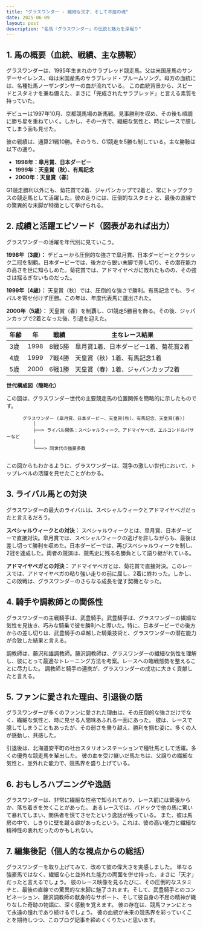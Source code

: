 ```yaml
---
title: "グラスワンダー - 繊細な天才、そして不屈の魂"
date: 2025-06-09
layout: post
description: "名馬『グラスワンダー』の伝説と魅力を深堀り"
---
```


## 1. 馬の概要（血統、戦績、主な勝鞍）

グラスワンダーは、1995年生まれのサラブレッド競走馬。父は米国産馬のサンデーサイレンス、母は米国産馬のサラブレッド・ブルームソング。母方の血統には、名種牡馬ノーザンダンサーの血が流れている。  この血統背景から、スピードとスタミナを兼ね備えた、まさに「完成されたサラブレッド」と言える素質を持っていた。

デビューは1997年10月、京都競馬場の新馬戦。見事勝利を収め、その後も順調に勝ち星を重ねていく。しかし、その一方で、繊細な気性と、時にレースで臆してしまう面も見せた。  

彼の戦績は、通算21戦10勝。そのうち、G1競走を5勝も制している。主な勝鞍は以下の通り。

* **1998年：皐月賞、日本ダービー**
* **1999年：天皇賞（秋）、有馬記念**
* **2000年：天皇賞（春）**

G1競走勝利以外にも、菊花賞で2着、ジャパンカップで2着と、常にトップクラスの競走馬として活躍した。彼の走りには、圧倒的なスタミナと、最後の直線での驚異的な末脚が特徴として挙げられる。


## 2. 成績と活躍エピソード（図表があれば出力）

グラスワンダーの活躍を年代別に見ていこう。

**1998年（3歳）：** デビューから圧倒的な強さで皐月賞、日本ダービーとクラシック二冠を制覇。日本ダービーでは、後方から鋭い末脚で差し切り、その潜在能力の高さを世に知らしめた。菊花賞では、アドマイヤベガに敗れたものの、その強さは揺るぎないものだった。

**1999年（4歳）：**  天皇賞（秋）では、圧倒的な強さで勝利。有馬記念でも、ライバルを寄せ付けず圧勝。この年は、年度代表馬に選出された。

**2000年（5歳）：** 天皇賞（春）を制覇し、G1競走5勝目を飾る。その後、ジャパンカップで2着となった後、引退を迎えた。

| 年齢 | 年 | 戦績 | 主なレース結果 |
|---|---|---|---|
| 3歳 | 1998 | 8戦5勝 | 皐月賞1着、日本ダービー1着、菊花賞2着 |
| 4歳 | 1999 | 7戦4勝 | 天皇賞（秋）1着、有馬記念1着 |
| 5歳 | 2000 | 6戦1勝 | 天皇賞（春）1着、ジャパンカップ2着 |


**世代構成図（簡略化）**

この図は、グラスワンダー世代の主要競走馬の位置関係を簡略的に示したものです。

```
      グラスワンダー (皐月賞、日本ダービー、天皇賞(秋)、有馬記念、天皇賞(春))
          │
          ├──> ライバル関係：スペシャルウィーク、アドマイヤベガ、エルコンドルパサーなど
          │
          └───> 同世代の強豪多数


```

この図からもわかるように、グラスワンダーは、競争の激しい世代において、トップレベルの活躍を見せたことがわかる。


## 3. ライバル馬との対決

グラスワンダーの最大のライバルは、スペシャルウィークとアドマイヤベガだったと言えるだろう。

**スペシャルウィークとの対決：**  スペシャルウィークとは、皐月賞、日本ダービーで直接対決。皐月賞では、スペシャルウィークの逃げを許しながらも、最後は差し切って勝利を収めた。日本ダービーでは、再びスペシャルウィークを制し、2冠を達成した。両者の競演は、競馬史に残る名勝負として語り継がれている。

**アドマイヤベガとの対決：** アドマイヤベガとは、菊花賞で直接対決。このレースでは、アドマイヤベガの粘り強い走りの前に屈し、2着に終わった。しかし、この敗戦は、グラスワンダーのさらなる成長を促す契機となった。


## 4. 騎手や調教師との関係性

グラスワンダーの主戦騎手は、武豊騎手。武豊騎手は、グラスワンダーの繊細な気性を見抜き、巧みな騎乗で彼を勝利へと導いた。特に、日本ダービーでの後方からの差し切りは、武豊騎手の卓越した騎乗技術と、グラスワンダーの潜在能力が合致した結果と言える。

調教師は、藤沢和雄調教師。藤沢調教師は、グラスワンダーの繊細な気性を理解し、彼にとって最適なトレーニング方法を考案。レースへの臨戦態勢を整えることに尽力した。  調教師と騎手の連携が、グラスワンダーの成功に大きく貢献したと言える。


## 5. ファンに愛された理由、引退後の話

グラスワンダーが多くのファンに愛された理由は、その圧倒的な強さだけでなく、繊細な気性と、時に見せる人間味あふれる一面にあった。  彼は、レースで臆してしまうこともあったが、その弱さを乗り越え、勝利を掴む姿に、多くの人が感動し、共感した。

引退後は、北海道安平町の社台スタリオンステーションで種牡馬として活躍。多くの優秀な競走馬を輩出した。  彼の血を受け継いだ馬たちは、父譲りの繊細な気性と、並外れた能力で、競馬界を盛り上げている。


## 6. おもしろハプニングや逸話

グラスワンダーは、非常に繊細な性格で知られており、レース前には緊張からか、落ち着きを欠くことがあった。  あるレースでは、パドックで他の馬に驚いて暴れてしまい、関係者を慌てさせたという逸話が残っている。  また、彼は馬房の中で、しきりに壁を蹴る癖があったという。これは、彼の高い能力と繊細な精神性の表れだったのかもしれない。


## 7. 編集後記（個人的な視点からの総括）

グラスワンダーを取り上げてみて、改めて彼の偉大さを実感しました。  単なる強豪馬ではなく、繊細な心と並外れた能力の両面を併せ持った、まさに「天才」だったと言えるでしょう。  彼のレース映像を見るたびに、その圧倒的なスタミナと、最後の直線での驚異的な末脚に魅了されます。そして、武豊騎手とのコンビネーション、藤沢調教師の献身的なサポート、そして彼自身の不屈の精神が織りなした奇跡の物語に、深く感動を覚えます。  彼の存在は、競馬ファンにとって永遠の憧れであり続けるでしょう。  彼の血統が未来の競馬界を彩っていくことを期待しつつ、このブログ記事を締めくくりたいと思います。

